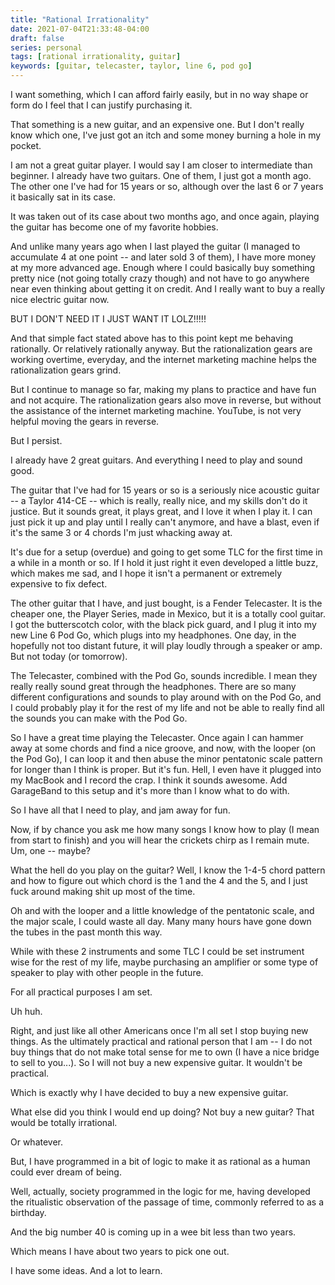 ```yaml
---
title: "Rational Irrationality"
date: 2021-07-04T21:33:48-04:00
draft: false
series: personal
tags: [rational irrationality, guitar]
keywords: [guitar, telecaster, taylor, line 6, pod go]
---
```


I want something, which I can afford fairly easily, but in no way
shape or form do I feel that I can justify purchasing it.

That something is a new guitar, and an expensive one.  But I don't
really know which one, I've just got an itch and some money burning a
hole in my pocket.

I am not a great guitar player.  I would say I am closer to
intermediate than beginner.  I already have two guitars.  One of them,
I just got a month ago.  The other one I've had for 15 years or so,
although over the last 6 or 7 years it basically sat in its case.

It was taken out of its case about two months ago, and once again,
playing the guitar has become one of my favorite hobbies.

And unlike many years ago when I last played the guitar (I managed
to accumulate 4 at one point -- and later sold 3 of them), I have
more money at my more advanced age.  Enough where I could basically
buy something pretty nice (not going totally crazy though) and not
have to go anywhere near even thinking about getting it on credit.
And I really want to buy a really nice electric guitar now.

BUT I DON'T NEED IT I JUST WANT IT LOLZ!!!!!

And that simple fact stated above has to this point kept me behaving
rationally.  Or relatively rationally anyway.  But the rationalization
gears are working overtime, everyday, and the internet marketing
machine helps the rationalization gears grind.

But I continue to manage so far, making my plans to practice and have
fun and not acquire.  The rationalization gears also move in reverse,
but without the assistance of the internet marketing machine.  YouTube,
is not very helpful moving the gears in reverse.

But I persist.

I already have 2 great guitars.  And everything I need to play and
sound good.

The guitar that I've had for 15 years or so is a seriously nice
acoustic guitar -- a Taylor 414-CE -- which is really, really nice,
and my skills don't do it justice.  But it sounds great, it plays
great, and I love it when I play it.  I can just pick it up and play
until I really can't anymore, and have a blast, even if it's the same
3 or 4 chords I'm just whacking away at.

It's due for a setup (overdue) and going to get some TLC for the first
time in a while in a month or so.  If I hold it just right it even
developed a little buzz, which makes me sad, and I hope it isn't a
permanent or extremely expensive to fix defect.

The other guitar that I have, and just bought, is a Fender Telecaster.
It is the cheaper one, the Player Series, made in Mexico, but it is a
totally cool guitar.  I got the butterscotch color, with the black
pick guard, and I plug it into my new Line 6 Pod Go, which plugs into my
headphones.  One day, in the hopefully not too distant future, it will
play loudly through a speaker or amp.  But not today (or tomorrow).

The Telecaster, combined with the Pod Go, sounds incredible.  I mean
they really really sound great through the headphones.  There are so
many different configurations and sounds to play around with on the
Pod Go, and I could probably play it for the rest of my life and not
be able to really find all the sounds you can make with the Pod Go.

So I have a great time playing the Telecaster.  Once again I can
hammer away at some chords and find a nice groove, and now, with the
looper (on the Pod Go), I can loop it and then abuse the minor
pentatonic scale pattern for longer than I think is proper.  But it's
fun.  Hell, I even have it plugged into my MacBook and I record the
crap.  I think it sounds awesome.  Add GarageBand to this setup and
it's more than I know what to do with.

So I have all that I need to play, and jam away for fun.

Now, if by chance you ask me how many songs I know how to play (I mean
from start to finish) and you will hear the crickets chirp as I remain
mute.  Um, one -- maybe?

What the hell do you play on the guitar?  Well, I know the 1-4-5 chord
pattern and how to figure out which chord is the 1 and the 4 and the
5, and I just fuck around making shit up most of the time.

Oh and with the looper and a little knowledge of the pentatonic scale,
and the major scale, I could waste all day.  Many many hours have gone
down the tubes in the past month this way.

While with these 2 instruments and some TLC I could be set instrument
wise for the rest of my life, maybe purchasing an amplifier or some
type of speaker to play with other people in the future.

For all practical purposes I am set.

Uh huh.

Right, and just like all other Americans once I'm all set I stop
buying new things.  As the ultimately practical and rational person
that I am -- I do not buy things that do not make total sense for me to
own (I have a nice bridge to sell to you...).  So I will not buy a new
expensive guitar.  It wouldn't be practical.

Which is exactly why I have decided to buy a new expensive guitar.

What else did you think I would end up doing?  Not buy a new guitar?
That would be totally irrational.

Or whatever.

But, I have programmed in a bit of logic to make it as rational as a
human could ever dream of being.

Well, actually, society programmed in the logic for me, having
developed the ritualistic observation of the passage of time, commonly
referred to as a birthday.

And the big number 40 is coming up in a wee bit less than two years.

Which means I have about two years to pick one out.

I have some ideas.  And a lot to learn.  
























